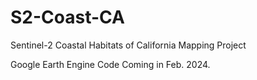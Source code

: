 # S2-Coast-CA
Sentinel-2 Coastal Habitats of California Mapping Project

Google Earth Engine Code Coming in Feb. 2024.
